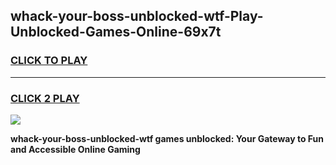 
## whack-your-boss-unblocked-wtf-Play-Unblocked-Games-Online-69x7t
<h3>
<a href="https://premium76.site?title=whack-your-boss-unblocked-wtf&ref=25A">CLICK TO PLAY</a></h3>
<hr>

<h3>
<a href="https://premium76.site?title=whack-your-boss-unblocked-wtf&ref=25A">CLICK 2 PLAY</a>
  
</h3>

<a href="https://premium76.site?title=whack-your-boss-unblocked-wtf&ref=25A"><img src="https://clearcache.store/games.png"></a>


**whack-your-boss-unblocked-wtf games unblocked: Your Gateway to Fun and Accessible Online Gaming**
